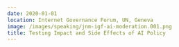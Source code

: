 ```yaml
---
date: 2020-01-01
location: Internet Governance Forum, UN, Geneva
image: /images/speaking/jnm-igf-ai-moderation.001.png
title: Testing Impact and Side Effects of AI Policy
---
```

